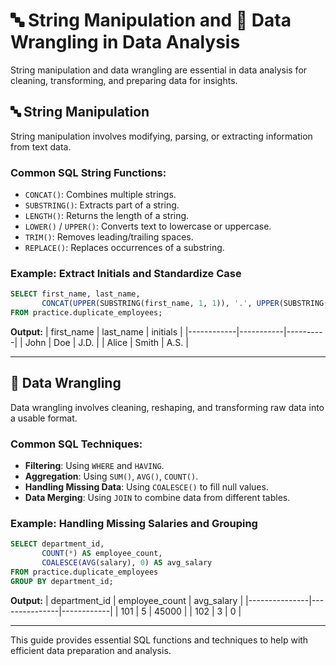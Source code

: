 # 🔤 String Manipulation and 🔄 Data Wrangling in Data Analysis

String manipulation and data wrangling are essential in data analysis for cleaning, transforming, and preparing data for insights.

## 🔤 **String Manipulation**
String manipulation involves modifying, parsing, or extracting information from text data.

### **Common SQL String Functions:**
- `CONCAT()`: Combines multiple strings.
- `SUBSTRING()`: Extracts part of a string.
- `LENGTH()`: Returns the length of a string.
- `LOWER()` / `UPPER()`: Converts text to lowercase or uppercase.
- `TRIM()`: Removes leading/trailing spaces.
- `REPLACE()`: Replaces occurrences of a substring.

### **Example: Extract Initials and Standardize Case**
```sql
SELECT first_name, last_name,
       CONCAT(UPPER(SUBSTRING(first_name, 1, 1)), '.', UPPER(SUBSTRING(last_name, 1, 1))) AS initials
FROM practice.duplicate_employees;
```

**Output:**
| first_name | last_name | initials |
|------------|-----------|----------|
| John       | Doe       | J.D.     |
| Alice      | Smith     | A.S.     |

---

## 🔄 **Data Wrangling**
Data wrangling involves cleaning, reshaping, and transforming raw data into a usable format.

### **Common SQL Techniques:**
- **Filtering**: Using `WHERE` and `HAVING`.
- **Aggregation**: Using `SUM()`, `AVG()`, `COUNT()`.
- **Handling Missing Data**: Using `COALESCE()` to fill null values.
- **Data Merging**: Using `JOIN` to combine data from different tables.

### **Example: Handling Missing Salaries and Grouping**
```sql
SELECT department_id,
       COUNT(*) AS employee_count,
       COALESCE(AVG(salary), 0) AS avg_salary
FROM practice.duplicate_employees
GROUP BY department_id;
```

**Output:**
| department_id | employee_count | avg_salary |
|---------------|---------------|------------|
| 101           | 5             | 45000      |
| 102           | 3             | 0          |

---

This guide provides essential SQL functions and techniques to help with efficient data preparation and analysis.